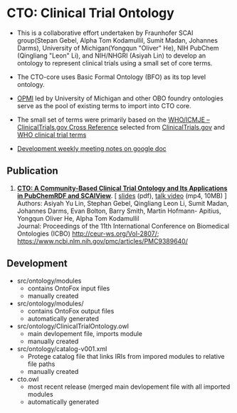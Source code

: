 # CTO: Clinical Trial Ontology

- This is a collaborative effort undertaken by Fraunhofer SCAI group(Stepan Gebel, Alpha Tom Kodamullil, Sumit Madan, Johannes Darms), University of Michigan(Yongqun "Oliver" He), NIH PubChem (Qingliang "Leon" Li), and NIH/NHGRI (Asiyah Lin) to develop an ontology to represent clinical trials using a small set of core terms. 

- The CTO-core uses Basic Formal Ontology (BFO) as its top level ontology.

- [OPMI](https://github.com/OPMI/opmi) led by University of Michigan and other OBO foundry ontologies serve as the pool of existing terms to import into CTO core.

- The small set of terms were primarily based on the [WHO/ICMJE – ClinicalTrials.gov Cross Reference](https://prsinfo.clinicaltrials.gov/trainTrainer/WHO-ICMJE-ClinTrialsgov-Cross-Ref.pdf) selected from [ClinicalTrials.gov](https://www.clinicaltrials.gov/) and [WHO clinical trial terms](https://www.who.int/ictrp/network/trds/en/) 

- [Development weekly meeting notes on google doc](https://docs.google.com/document/d/1VnmFhqFwfH3qcShiZUTO9ALF-3JKCs2oa3MQ2LotH6U/edit)

## Publication
1. **[CTO: A Community-Based Clinical Trial Ontology and Its Applications in PubChemRDF and SCAIView](http://ceur-ws.org/Vol-2807/paperH.pdf)**. [   [ slides](https://icbo2020.inf.unibz.it/wp-content/uploads/2020/09/icbo-s1700a_15.pdf) (pdf), [talk video](https://www.youtube.com/watch?v=4tmyDN6enuA&list=PLhzFEi0G-n-uom3STXbNSL4lOyCNyGQ5B&index=4) (mp4, 10MB) ] <br/> 
  Authors: Asiyah Yu Lin, Stephan Gebel, Qingliang Leon Li, Sumit Madan, Johannes Darms, Evan Bolton, Barry Smith, Martin Hofmann- Apitius, Yongqun Oliver He, Alpha Tom Kodamullil <br/>
 Journal: Proceedings of the 11th International Conference on Biomedical Ontologies (ICBO) http://ceur-ws.org/Vol-2807/; https://www.ncbi.nlm.nih.gov/pmc/articles/PMC9389640/

## Development 

- src/ontology/modules
  - contains OntoFox input files
  - manually created 
- src/ontology/modules/
  - contains OntoFox output files
  - automatically generated
- src/ontology/ClinicalTrialOntology.owl
  -  main devlopement file, imports module
  - manually created 
- src/ontology/catalog-v001.xml
  - Protege catalog file that links IRIs from impored modules to relative file paths
  - manually created 
- cto.owl
  - most recent release (merged main devlopement file with all imported modules
  - automatically generated 
  
 
